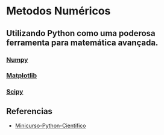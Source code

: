 # Metodos Numéricos
## Utilizando Python como uma poderosa ferramenta para matemática avançada.

### [Numpy](https://github.com/vtr57/metodos-numericos/tree/main/Numpy)

### [Matplotlib](https://github.com/vtr57/metodos-numericos/tree/main/Matplotlib)

### [Scipy](https://github.com/vtr57/metodos-numericos/tree/main/Scipy)

## Referencias
* [Minicurso-Python-Cientifico](https://github.com/aanepomuceno/Minicurso-Python-Cientifico)

